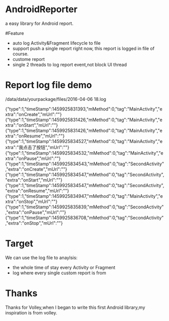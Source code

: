 # AndroidReporter
a easy library for Android report.

#Feature
* auto log Activity&Fragment lifecycle to file
* support push a single report right now, this report is logged in file of course.
* custome report
* single 2 threads to log report event,not block UI thread



# Report log file demo
/data/data/yourpackage/files/2016-04-06 18.log
>>
{"type":1,"timeStamp":1459925831393,"mMethod":0,"tag":"MainActivity","extra":"onCreate","mUrl":""}
{"type":1,"timeStamp":1459925831426,"mMethod":0,"tag":"MainActivity","extra":"onStart","mUrl":""}
{"type":1,"timeStamp":1459925831426,"mMethod":0,"tag":"MainActivity","extra":"onResume","mUrl":""}
{"type":1,"timeStamp":1459925834527,"mMethod":0,"tag":"MainActivity","extra":"我点击了按钮","mUrl":""}
{"type":1,"timeStamp":1459925834532,"mMethod":0,"tag":"MainActivity","extra":"onPause","mUrl":""}
{"type":1,"timeStamp":1459925834543,"mMethod":0,"tag":"SecondActivity","extra":"onCreate","mUrl":""}
{"type":1,"timeStamp":1459925834547,"mMethod":0,"tag":"SecondActivity","extra":"onStart","mUrl":""}
{"type":1,"timeStamp":1459925834547,"mMethod":0,"tag":"SecondActivity","extra":"onResume","mUrl":""}
{"type":1,"timeStamp":1459925834947,"mMethod":0,"tag":"MainActivity","extra":"onStop","mUrl":""}
{"type":1,"timeStamp":1459925835839,"mMethod":0,"tag":"SecondActivity","extra":"onPause","mUrl":""}
{"type":1,"timeStamp":1459925836708,"mMethod":0,"tag":"SecondActivity","extra":"onStop","mUrl":""}

# Target
We can use the log file to anaylsis: 
* the whole time of stay every Activity or Fragment
* log where every single custom report is from
 

# Thanks
Thanks for Volley,when I began to write this first Android library,my inspiration is from volley.
